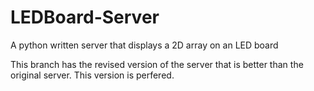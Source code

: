 # LEDBoard-Server
A python written server that displays a 2D array on an LED board

This branch has the revised version of the server that is better than the original server.
This version is perfered.
